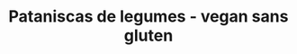 ---
title: Pataniscas de legumes - vegan sans gluten
draft: false
layout: recettes
type: entree
categories:
  - Bouchées salées
  - Snacking
regime:
  - vegan
  - sans-gluten
region: Portugal
cuisson: Oui
temperature: Chaud
plate: 20
check: Non
checkAlwaysOk: false
ingredients:
  legumes:
    - quantite: 0.35
      title: Carotte
      unit: Kg
    - quantite: 0.7
      title: Courgette
      unit: Kg
    - quantite: 0.35
      title: Oignon
      unit: Kg
    - quantite: 1.2
      title: Ail
      unit: tête·s
  lof:
    - quantite: 0.3
      title: Farine de riz
      unit: Kg
    - quantite: 0.6
      title: Farine de pois chiche
      unit: Kg
    - quantite: 0.2
      title: huile de tournesol
      unit: litre
  autres:
    - title: Eau gazeuse
      quantite: 0.8
      unit: litre
preparation: >-
  \- meilleur quand préparé un peu en avance (2/3h repos de la pâte) -


  Raper les courgettes et les carottes. Hacher les oignons, l'ail et le persil. Dans un grand récipent, ajouter les épices et la levure au reste, bien mélanger. Ajouter la farine et remélanger jusqu'à avoir une texture homogène.


  Ajouter les 2/3 de l'eau gaseuse. 


  La pâte doit ressembler à de la pâte à beignets, un peu épaisse mais pas trop. Le dernier tiers d'eau pour rectifier.


  Faire chauffer une large quantité d'huile dans une grande poele


  Couler des grosses cuillers de pâte pour obtenir des beignets.
publishDate: 2024-06-19 00:34:00+00:00
---